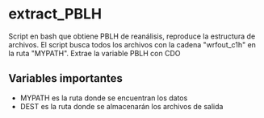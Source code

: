 # extract_PBLH
Script en bash que obtiene PBLH de reanálisis, reproduce la estructura de archivos.
El script busca todos los archivos con la cadena "wrfout_c1h" en la ruta "MYPATH".
Extrae la variable PBLH con CDO
## Variables importantes
* MYPATH es la ruta donde se encuentran los datos
* DEST es la ruta donde se almacenarán los archivos de salida
